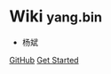 # Wiki <small>yang.bin</small>

> 

- 杨斌

[GitHub](https://github.com/yangb92)
[Get Started](#wiki-by-yangbin)